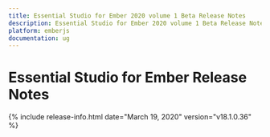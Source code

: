 ```yaml
---
title: Essential Studio for Ember 2020 volume 1 Beta Release Notes  
description: Essential Studio for Ember 2020 volume 1 Beta Release Notes  
platform: emberjs
documentation: ug
---
```


# Essential Studio for Ember  Release Notes  

{% include release-info.html date="March 19, 2020"  version="v18.1.0.36" %} 







